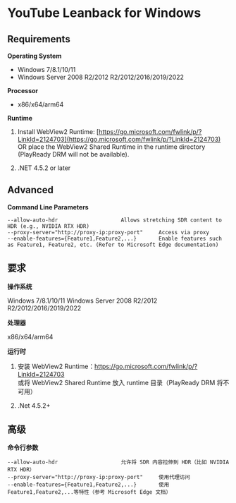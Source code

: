 # YouTube Leanback for Windows

## Requirements

**Operating System**
- Windows 7/8.1/10/11
- Windows Server 2008 R2/2012 R2/2012/2016/2019/2022

**Processor**
- x86/x64/arm64

**Runtime**
1. Install WebView2 Runtime: [https://go.microsoft.com/fwlink/p/?LinkId=2124703](https://go.microsoft.com/fwlink/p/?LinkId=2124703)  
   OR place the WebView2 Shared Runtime in the runtime directory (PlayReady DRM will not be available).

2. .NET 4.5.2 or later

## Advanced

**Command Line Parameters**

```
--allow-auto-hdr					Allows stretching SDR content to HDR (e.g., NVIDIA RTX HDR)
--proxy-server="http://proxy-ip:proxy-port"		Access via proxy
--enable-features={Feature1,Feature2,...}		Enable features such as Feature1, Feature2, etc. (Refer to Microsoft Edge documentation)
```

## 要求

**操作系统**

Windows 7/8.1/10/11
Windows Server 2008 R2/2012 R2/2012/2016/2019/2022

**处理器**

x86/x64/arm64

**运行时**

1. 安装 WebView2 Runtime：https://go.microsoft.com/fwlink/p/?LinkId=2124703  
   或将 WebView2 Shared Runtime 放入 runtime 目录（PlayReady DRM 将不可用）

2. .Net 4.5.2+

## 高级

**命令行参数**

```
--allow-auto-hdr					允许将 SDR 内容拉伸到 HDR（比如 NVIDIA RTX HDR）
--proxy-server="http://proxy-ip:proxy-port"		使用代理访问
--enable-features={Feature1,Feature2,...}		使用Feature1,Feature2,...等特性（参考 Microsoft Edge 文档）
```
